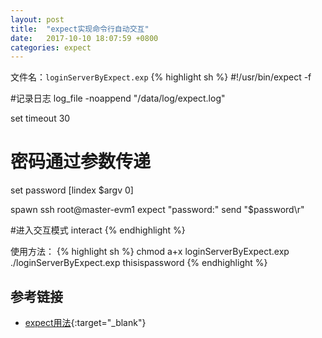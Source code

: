 ```yaml
---
layout: post
title:  "expect实现命令行自动交互"
date:   2017-10-10 18:07:59 +0800
categories: expect
---
```


文件名：`loginServerByExpect.exp`
{% highlight sh %}
#!/usr/bin/expect -f

#记录日志
log_file -noappend "/data/log/expect.log"

set timeout 30

# 密码通过参数传递
set password [lindex $argv 0]

spawn ssh root@master-evm1
expect "password:"
send "$password\r"

#进入交互模式
interact
{% endhighlight %}

使用方法：
{% highlight sh %}
chmod a+x loginServerByExpect.exp
./loginServerByExpect.exp thisispassword
{% endhighlight %}

## 参考链接
* [expect用法](http://www.cnblogs.com/iloveyoucc/archive/2012/05/11/2496433.html){:target="_blank"}
